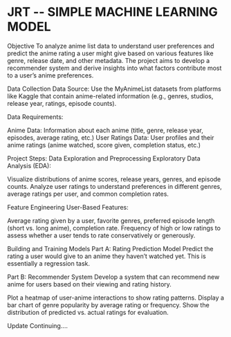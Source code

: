 # JRT -- SIMPLE MACHINE LEARNING MODEL

Objective
To analyze anime list data to understand user preferences and predict the anime rating a user might give based on various features like genre, release date, and other metadata. The project aims to develop a recommender system and derive insights into what factors contribute most to a user’s anime preferences.

Data Collection
Data Source: Use the MyAnimeList datasets from platforms like Kaggle that contain anime-related information (e.g., genres, studios, release year, ratings, episode counts).

Data Requirements:

Anime Data: Information about each anime (title, genre, release year, episodes, average rating, etc.)
User Ratings Data: User profiles and their anime ratings (anime watched, score given, completion status, etc.)

Project Steps:
Data Exploration and Preprocessing
Exploratory Data Analysis (EDA):

Visualize distributions of anime scores, release years, genres, and episode counts.
Analyze user ratings to understand preferences in different genres, average ratings per user, and common completion rates.

Feature Engineering
User-Based Features:

Average rating given by a user, favorite genres, preferred episode length (short vs. long anime), completion rate.
Frequency of high or low ratings to assess whether a user tends to rate conservatively or generously.

Building and Training Models
Part A: Rating Prediction Model
Predict the rating a user would give to an anime they haven’t watched yet. This is essentially a regression task.

Part B: Recommender System
Develop a system that can recommend new anime for users based on their viewing and rating history.

Plot a heatmap of user-anime interactions to show rating patterns.
Display a bar chart of genre popularity by average rating or frequency.
Show the distribution of predicted vs. actual ratings for evaluation.

Update Continuing....

